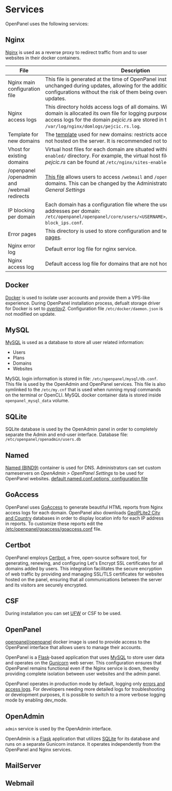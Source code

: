 # Services

OpenPanel uses the following services:

## Nginx

[Nginx](https://www.nginx.com/) is used as a reverse proxy to redirect traffic from and to user websites in their docker containers.

| File              | Description      | Location      |
|----------------------|-----------|-----------|
| Nginx main configuration file | This file is generated at the time of OpenPanel installation and remains unchanged during updates, allowing for the addition of custom configurations without the risk of them being overwritten by subsequent updates. | `/etc/openpanel/nginx/nginx.conf` |
| Nginx access logs | This directory holds access logs of all domains. Within this folder, each domain is allocated its own file for logging purposes. For instance, the access logs for the domain *pejcic.rs* are stored in the file named `/var/log/nginx/domlogs/pejcic.rs.log`. | `/var/log/nginx/domlogs/` |
| Template for new domains | The [template](https://github.com/stefanpejcic/openpanel-configuration/blob/main/nginx/vhosts/default.conf) used for new domains: restricts access to domains that are not hosted on the server. It is recommended not to modify this file. | `/etc/openpanel/nginx/vhosts/default.conf` |
| Vhost for existing domains | Virtual host files for each domain are situated within the `/etc/nginx/sites-enabled/` directory. For example, the virtual host file for the domain *pejcic.rs* can be found at `/etc/nginx/sites-enabled/pejcic.rs.conf`. | `/etc/nginx/sites-enabled/` |
| /openpanel /openadmin and /webmail redirects | [This file](https://github.com/stefanpejcic/openpanel-configuration/blob/main/nginx/vhosts/openpanel_proxy.conf) allows users to access `/webmail` and `/openpanel` from their domains. This can be changed by the Administrator from *OpenAdmin > General Settings* | `/etc/openpanel/nginx/vhosts/openpanel_proxy.conf` |
| IP blocking per domain | Each domain has a configuration file where the user can block IP addresses per domain: `/etc/openpanel/openpanel/core/users/<USERNAME>/domains/<DOMAIN_NAME>-block_ips.conf`. | `/etc/openpanel/openpanel/core/users/<USERNAME>/domains/<DOMAIN_NAME>-block_ips.conf` |
| Error pages | This directory is used to store configuration and templates for [Nginx error pages](https://github.com/denysvitali/nginx-error-pages). | `/etc/openpanel/nginx/error_pages` |
| Nginx error log | Default error log file for nginx service. | `/var/log/nginx/error.log` |
| Nginx access log | Default access log file for domains that are not hosted on the server. | `/var/log/nginx/access.log` | 


## Docker

[Docker](https://www.docker.com/) is used to isolate user accounts and provide them a VPS-like experience.
During OpenPanel installation process, defualt storage driver for Docker is set to [*overlay2*](https://github.com/stefanpejcic/openpanel-configuration/blob/main/docker/overlay2/daemon.json).
Configuration file `/etc/docker/daemon.json` is not modified on update.



## MySQL

[MySQL](https://www.mysql.com/) is used as a database to store all user related information:

- Users
- Plans
- Domains
- Websites

MySQL login information is stored in file: `/etc/openpanel/mysql/db.conf`. This file is used by the OpenAdmin and OpenPanel services. This file is also symlinked to the `/etc/my.cnf` that is used when running mysql commands on the terminal or OpenCLI.
MySQL docker container data is stored inside `openpanel_mysql_data` volume.

## SQLite

SQLite database is used by the OpenAdmin panel in order to completely separate the Admin and end-user interface.
Database file: `/etc/openpanel/openadmin/users.db`

## Named

[Named (BIND9)](https://www.isc.org/bind/) container is used for DNS.
Administrators can set custom nameservers on *OpenAdmin > OpenPanel Settings* to be used for OpenPanel websites.
[ default named.conf.options` configuration file](https://github.com/stefanpejcic/openpanel-configuration/blob/main/bind9/named.conf.options)


## GoAccess

OpenPanel uses [GoAccess](https://goaccess.io/) to generate beautiful HTML reports from Nginx access logs for each domain.
OpenPanel also downloads [GeoIPLite2 City and Country](https://dev.maxmind.com/geoip/geolite2-free-geolocation-data) databases in order to display location info for each IP address in reports.
To customize these reports edit the [/etc/openpanel/goaccess/goaccess.conf](https://github.com/stefanpejcic/openpanel-configuration/blob/main/goaccess/goaccess.conf) file.

## Certbot

OpenPanel employs [Certbot](https://certbot.eff.org/), a free, open-source software tool, for generating, renewing, and configuring Let's Encrypt SSL certificates for all domains added by users. This integration facilitates the secure encryption of web traffic by providing and managing SSL/TLS certificates for websites hosted on the panel, ensuring that all communications between the server and its visitors are securely encrypted.

## CSF

During installation you can set [UFW](https://wiki.ubuntu.com/UncomplicatedFirewall) or CSF to be used.


## OpenPanel

[openpanel/openpanel](https://hub.docker.com/r/openpanel/openpanel) docker image is used to provide access to the OpenPanel interface that allows users to manage their accounts.

OpenPanel is a [Flask](https://flask.palletsprojects.com/en/3.0.x/)-based application that uses [MySQL](#MySQL) to store user data and operates on the [Gunicorn](https://gunicorn.org/) web server. This configuration ensures that OpenPanel remains functional even if the Nginx service is down, thereby providing complete isolation between user websites and the admin panel.

OpenPanel operates in production mode by default, logging only [errors and access logs](/logs.html). For developers needing more detailed logs for troubleshooting or development purposes, it is possible to switch to a more verbose logging mode by enabling dev_mode.


## OpenAdmin

`admin` service is used by the OpenAdmin interface.

OpenAdmin is a [Flask](https://flask.palletsprojects.com/en/3.0.x/) application that utilizes [SQLite](https://www.sqlite.org/) for its database and runs on a separate Gunicorn instance. It operates independently from the OpenPanel and Nginx services.


## MailServer

## Webmail
